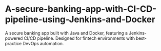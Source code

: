 # A-secure-banking-app-with-CI-CD-pipeline-using-Jenkins-and-Docker
A secure banking app built with Java and Docker, featuring a Jenkins-powered CI/CD pipeline. Designed for fintech environments with best-practice DevOps automation.
